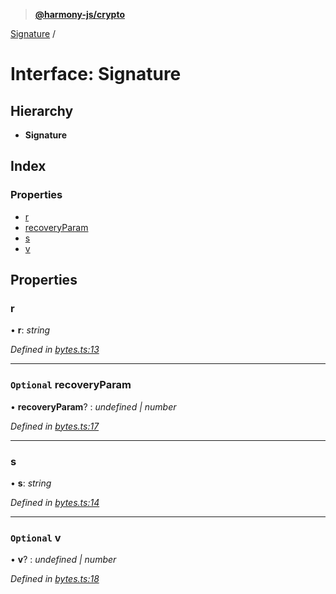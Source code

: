 > **[@harmony-js/crypto](../README.md)**

[Signature](signature.md) /

# Interface: Signature

## Hierarchy

* **Signature**

## Index

### Properties

* [r](signature.md#r)
* [recoveryParam](signature.md#optional-recoveryparam)
* [s](signature.md#s)
* [v](signature.md#optional-v)

## Properties

###  r

• **r**: *string*

*Defined in [bytes.ts:13](https://github.com/harmony-one/sdk/blob/3ec028a/packages/harmony-crypto/src/bytes.ts#L13)*

___

### `Optional` recoveryParam

• **recoveryParam**? : *undefined | number*

*Defined in [bytes.ts:17](https://github.com/harmony-one/sdk/blob/3ec028a/packages/harmony-crypto/src/bytes.ts#L17)*

___

###  s

• **s**: *string*

*Defined in [bytes.ts:14](https://github.com/harmony-one/sdk/blob/3ec028a/packages/harmony-crypto/src/bytes.ts#L14)*

___

### `Optional` v

• **v**? : *undefined | number*

*Defined in [bytes.ts:18](https://github.com/harmony-one/sdk/blob/3ec028a/packages/harmony-crypto/src/bytes.ts#L18)*
